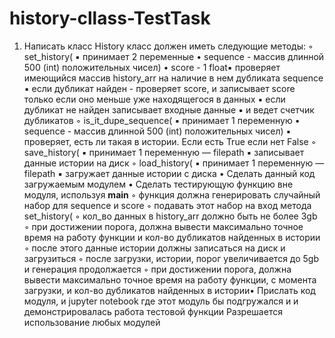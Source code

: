 # history-cllass-TestTask
1. Написать класс History
класс должен иметь следующие методы:
◦ set_history(
▪ принимает 2 переменные
•
sequence - массив длинной 500 (int) положительных чисел)
• score - 1 float▪ проверяет имеющийся массив history_arr на наличие в нем
дубликата sequence
▪ если дубликат найден - проверяет score, и записывает score только
если оно меньше уже находящегося в данных
▪ если дубликат не найден записывает входные данные
▪ и ведет счетчик дубликатов
◦ is_it_dupe_sequence(
▪ принимает 1 переменную
•
sequence - массив длинной 500 (int) положительных чисел)
▪ проверяет, есть ли такая в истории. Если есть True если нет False
◦ save_history(
▪ принимает 1 переменную — filepath
▪ записывает данные истории на диск
◦ load_history(
▪ принимает 1 переменную — filepath
▪ загружает данные истории с диска
•
Сделать данный код загружаемым модулем
• Сделать тестирующую функцию вне модуля, используя __main__
◦ функция должна генерировать случайный набор для sequence и score
◦ подавать этот набор на вход метода set_history(
◦ кол_во данных в history_arr должно быть не более 3gb
◦ при достижении порога, должна вывести максимально точное время на
работу функции и кол-во дубликатов найденных в истории
◦ после этого данные истории должны записаться на диск и загрузиться
◦ после загрузки, истории, порог увеличивается до 5gb и генерация
продолжается
◦ при достижении порога, должна вывести максимально точное время на
работу функции, с момента загрузки, и кол-во дубликатов найденных в
истории• Прислать код модуля, и jupyter notebook где этот модуль бы подгружался и
и демонстрировалась работа тестовой функции
Разрешается использование любых модулей
